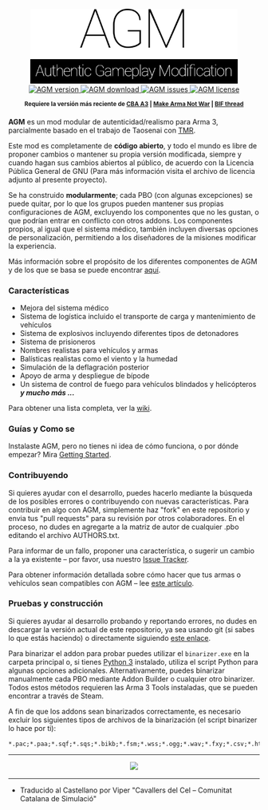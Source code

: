 <p align="center">
  <img src="https://raw.githubusercontent.com/KoffeinFlummi/AGM/master/.devfiles/Assets/Logo/agm_logo_black_transparent.png" height="150px" /><br />
  <a href="https://github.com/KoffeinFlummi/AGM/releases">
    <img src="http://img.shields.io/badge/release-0.95.1-green.svg?style=flat"
         alt="AGM version" />
  </a>
  <a href="https://github.com/KoffeinFlummi/AGM/releases/download/v0.95.1/AGM_v0.95.1.zip">
    <img src="http://img.shields.io/badge/download-22_MB-blue.svg?style=flat"
         alt="AGM download" />
  </a>
  <a href="https://github.com/KoffeinFlummi/AGM/issues">
    <img src="http://img.shields.io/github/issues/KoffeinFlummi/AGM.svg?style=flat"
         alt="AGM issues" />
  </a>
  <a href="https://github.com/KoffeinFlummi/AGM/blob/master/LICENSE">
    <img src="http://img.shields.io/badge/license-GPLv2-red.svg?style=flat"
         alt="AGM license" />
  </a>
</p>
<p align="center"><sup><strong>Requiere la versión más reciente de <a href="http://www.armaholic.com/page.php?id=18767">CBA A3</a> | <a href="http://makearmanotwar.com/entry/7jnWM53S2e">Make Arma Not War</a> | <a href="http://forums.bistudio.com/showthread.php?178253-Authentic-Gameplay-Modification">BIF thread</a></strong></sup></p>

**AGM** es un mod modular de autenticidad/realismo para Arma 3, parcialmente basado en el trabajo de Taosenai con [TMR](https://github.com/Taosenai/tmr).

Este mod es completamente de **código abierto**, y todo el mundo es libre de proponer cambios o mantener su propia versión modificada, siempre y cuando hagan sus cambios abiertos al público, de acuerdo con la Licencia Pública General de GNU (Para más información visita el archivo de licencia adjunto al presente proyecto).

Se ha construido **modularmente**; cada PBO (con algunas excepciones) se puede quitar, por lo que los grupos pueden mantener sus propias configuraciones de AGM, excluyendo los componentes que no les gustan, o que podrían entrar en conflicto con otros addons.
Los componentes propios, al igual que el sistema médico, también incluyen diversas opciones de personalización, permitiendo a los diseñadores de la misiones modificar la experiencia.

Más información sobre el propósito de los diferentes componentes de AGM y de los que se basa se puede encontrar [aquí](https://github.com/KoffeinFlummi/AGM/wiki#features).

### Características
* Mejora del sistema médico
* Sistema de logística incluido el transporte de carga y mantenimiento de vehículos
* Sistema de explosivos incluyendo diferentes tipos de detonadores
* Sistema de prisioneros
* Nombres realistas para vehículos y armas
* Balísticas realistas como el viento y la humedad
* Simulación de la deflagración posterior
* Apoyo de arma y despliegue de bípode
* Un sistema de control de fuego para vehículos blindados y helicópteros<br />
  ***y mucho más ...***

Para obtener una lista completa, ver la [wiki](https://github.com/KoffeinFlummi/AGM/wiki).

### Guías y Como se
Instalaste AGM, pero no tienes ni idea de cómo funciona, o por dónde empezar?
Mira [Getting Started](https://github.com/KoffeinFlummi/AGM/wiki/Getting-Started).

### Contribuyendo
Si quieres ayudar con el desarrollo, puedes hacerlo mediante la búsqueda de los posibles errores o contribuyendo con nuevas características. Para contribuir en algo con AGM, simplemente haz "fork" en este repositorio y envia tus "pull requests" para su revisión por otros colaboradores. En el proceso, no dudes en agregarte a la matriz de autor de cualquier .pbo editando el archivo AUTHORS.txt.

Para informar de un fallo, proponer una característica, o sugerir un cambio a la ya existente – por favor, usa  nuestro [Issue Tracker](https://github.com/KoffeinFlummi/AGM/issues).

Para obtener información detallada sobre cómo hacer que tus armas o vehículos sean compatibles con AGM – lee [este artículo](https://github.com/KoffeinFlummi/AGM/wiki/For-Addon-Makers).

### Pruebas y construcción
Si quieres ayudar al desarrollo probando y reportando errores, no dudes en descargar la versión actual de este repositorio, ya sea usando git (si sabes lo que estás haciendo) o directamente siguiendo [este enlace](https://github.com/KoffeinFlummi/AGM/archive/master.zip).

Para binarizar el addon para probar puedes utilizar el `binarizer.exe` en la carpeta principal o, si tienes [Python 3](https://www.python.org/) instalado, utiliza el script Python para algunas opciones adicionales. Alternativamente, puedes binarizar manualmente cada PBO mediante Addon Builder o cualquier otro binarizer. Todos estos métodos requieren las Arma 3 Tools instaladas, que se pueden encontrar a través de Steam.

A fin de que los addons sean binarizados correctamente, es necesario excluir los siguientes tipos de archivos de la binarización (el script binarizer lo hace por ti):
```
*.pac;*.paa;*.sqf;*.sqs;*.bikb;*.fsm;*.wss;*.ogg;*.wav;*.fxy;*.csv;*.html;*.lip;*.txt;*.wrp;*.bisurf;*.xml;*.hqf;
```

---
<p align="center"><a href="https://www.paypal.com/cgi-bin/webscr?cmd=_s-xclick&amp;hosted_button_id=HPAXPTVCNLDZS"><img src="https://www.paypalobjects.com/en_US/i/btn/btn_donateCC_LG.gif" style="max-width:100%;"></a></p>

---
- Traducido al Castellano por Viper "Cavallers del Cel – Comunitat Catalana de Simulació"
